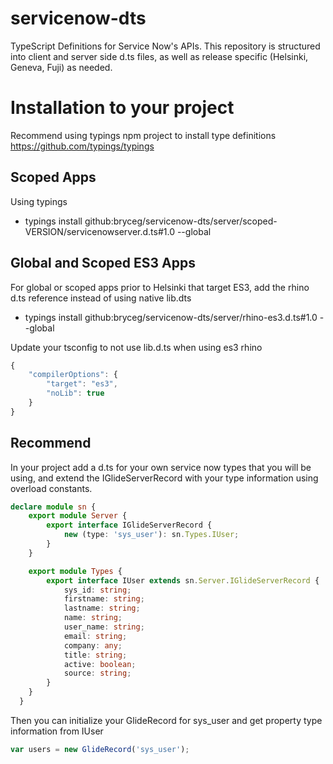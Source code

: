 servicenow-dts
==============

TypeScript Definitions for Service Now's APIs.  This repository is structured into client and server side d.ts files, as well as release specific (Helsinki, Geneva, Fuji) as needed. 

Installation to your project
==============

Recommend using typings npm project to install type definitions https://github.com/typings/typings

Scoped Apps
---------------
Using typings  
- typings install github:bryceg/servicenow-dts/server/scoped-VERSION/servicenowserver.d.ts#1.0 --global


Global and Scoped ES3 Apps
---------------
For global or scoped apps prior to Helsinki that target ES3, add the rhino d.ts reference instead of using native lib.dts
- typings install github:bryceg/servicenow-dts/server/rhino-es3.d.ts#1.0 --global

Update your tsconfig to not use lib.d.ts when using es3 rhino
```javascript
{
	"compilerOptions": {
		"target": "es3",
		"noLib": true
	}
}
```

Recommend
-------------
In your project add a d.ts for your own service now types that you will be using, and extend the IGlideServerRecord with your type information using overload constants.

```typescript
declare module sn {
    export module Server {
        export interface IGlideServerRecord {
            new (type: 'sys_user'): sn.Types.IUser;
        }
    }

    export module Types {
        export interface IUser extends sn.Server.IGlideServerRecord {
            sys_id: string;
            firstname: string;
            lastname: string;
            name: string;
            user_name: string;
            email: string;
            company: any;
            title: string;
            active: boolean;
            source: string;
        }
    }
  }
```

Then you can initialize your GlideRecord for sys_user and get property type information from IUser
```typescript
var users = new GlideRecord('sys_user');
```
